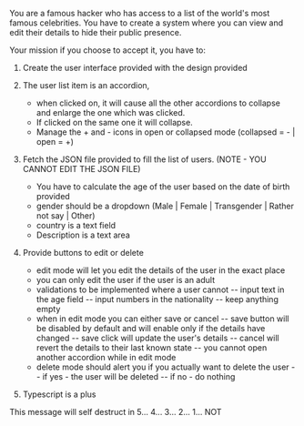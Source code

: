 You are a famous hacker who has access to a list of the world's most famous celebrities.
You have to create a system where you can view and edit their details to hide their public presence.

Your mission if you choose to accept it, you have to:

1. Create the user interface provided with the design provided 

2. The user list item is an accordion,

   - when clicked on, it will cause all the other accordions to collapse and enlarge the one which was clicked. 
   - If clicked on the same one it will collapse. 
   - Manage the + and - icons in open or collapsed mode (collapsed = - | open = +) 

3. Fetch the JSON file provided to fill the list of users. (NOTE - YOU CANNOT EDIT THE JSON FILE)

   - You have to calculate the age of the user based on the date of birth provided 
   - gender should be a dropdown (Male | Female | Transgender | Rather not say | Other) 
   - country is a text field 
   - Description is a text area 

4. Provide buttons to edit or delete

   - edit mode will let you edit the details of the user in the exact place
   - you can only edit the user if the user is an adult 
   - validations to be implemented where a user cannot
     -- input text in the age field 
     -- input numbers in the nationality 
     -- keep anything empty 
   - when in edit mode you can either save or cancel
     -- save button will be disabled by default and will enable only if the details have changed 
     -- save click will update the user's details 
     -- cancel will revert the details to their last known state 
     -- you cannot open another accordion while in edit mode
   - delete mode should alert you if you actually want to delete the user
     -- if yes - the user will be deleted 
     -- if no - do nothing 

5. Typescript is a plus 

This message will self destruct in 5... 4... 3... 2... 1... NOT
